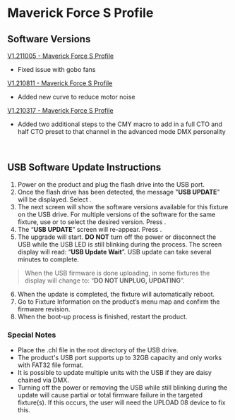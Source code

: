 # Maverick Force S Profile

## Software Versions

[V1.211005 - Maverick Force S Profile](https://github.com/Chauvet-Pro/MAVERICKFORCESPROFILE/blob/8c6825fee733a87f188255bb3bcceca8b306f39d/firmware/V1.211005.zip)
- Fixed issue with gobo fans

[V1.210811 - Maverick Force S Profile](https://github.com/Chauvet-Pro/MAVERICKFORCESPROFILE/blob/8c6825fee733a87f188255bb3bcceca8b306f39d/firmware/V1.210811.zip)
- Added new curve to reduce motor noise

[V1.210317 - Maverick Force S Profile](https://github.com/Chauvet-Pro/MAVERICKFORCESPROFILE/blob/8c6825fee733a87f188255bb3bcceca8b306f39d/firmware/V1.210317.zip)
- Added two additional steps to the CMY macro to add in a full CTO and half CTO preset to that channel in the advanced mode DMX personality

&nbsp;

## USB Software Update Instructions
1. Power on the product and plug the flash drive into the USB port.
2.	Once the flash drive has been detected, the message "**USB UPDATE**" will be displayed. Select **<YES>**.  
3.	The next screen will show the software versions available for this fixture on the USB drive.  For multiple versions of the software for the same fixture, use **<UP>** or **<DOWN>** to select the desired version.  Press **<ENTER>**.
4.	The “**USB UPDATE**” screen will re-appear.  Press **<YES>**.
5.	The upgrade will start. **DO NOT** turn off the power or disconnect the USB while the USB LED is still blinking during the process. The screen display will read: “**USB Update Wait**”. USB update can take several minutes to complete.
   >When the USB firmware is done uploading, in some fixtures the display will change to: “**DO NOT UNPLUG, UPDATING**”.
6.	When the update is completed, the fixture will automatically reboot.
7.	Go to Fixture Information on the product’s menu map and confirm the firmware revision.
8.	When the boot-up process is finished, restart the product.

### Special Notes
* Place the .chl file in the root directory of the USB drive.
* The product's USB port supports up to 32GB capacity and only works with FAT32 file format.
* It is possible to update multiple units with the USB if they are daisy chained via DMX.
* Turning off the power or removing the USB while still blinking during the update will cause partial or total firmware failure in the targeted fixture(s). If this occurs, the user will need the UPLOAD 08 device to fix this.
